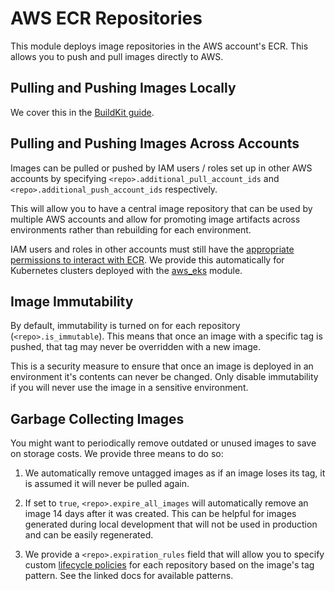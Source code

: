 # AWS ECR Repositories

This module deploys image repositories in the AWS account's ECR. This allows you to push and pull images
directly to AWS.

## Pulling and Pushing Images Locally

We cover this in the [BuildKit guide](/docs/main/guides/addons/buildkit/installing).

## Pulling and Pushing Images Across Accounts

Images can be pulled or pushed by IAM users / roles set up in other AWS accounts by specifying `<repo>.additional_pull_account_ids`
and `<repo>.additional_push_account_ids` respectively.

This will allow you to have a central image repository that can be used by multiple AWS accounts and allow for promoting 
image artifacts across environments rather than rebuilding for each environment.

IAM users and roles in other accounts must still have the 
[appropriate permissions to interact with ECR](https://docs.aws.amazon.com/AmazonECR/latest/userguide/repository-policy-examples.html). 
We provide this automatically for Kubernetes clusters deployed with the [aws_eks](/docs/main/reference/infrastructure-modules/direct/aws/aws_eks)
module.

## Image Immutability

By default, immutability is turned on for each repository (`<repo>.is_immutable`). This means that once
an image with a specific tag is pushed, that tag may never be overridden with a new image. 

This is a security measure to ensure that once an image is deployed in an environment it's contents can
never be changed. Only disable immutability if you will never use the image in a sensitive environment.

## Garbage Collecting Images

You might want to periodically remove outdated or unused images to save on storage costs. We provide
three means to do so:

1. We automatically remove untagged images as if an image loses its tag, it is assumed it will never be pulled again.

2. If set to `true`, `<repo>.expire_all_images` will automatically remove an image 14 days after it was created. This
can be helpful for images generated during local development that will not be used in production and can be easily
regenerated.

3. We provide a `<repo>.expiration_rules` field that will allow you to specify custom 
[lifecycle policies](https://docs.aws.amazon.com/AmazonECR/latest/userguide/lpp_creation.html) for
each repository based on the image's tag pattern. See the linked docs for available patterns.

